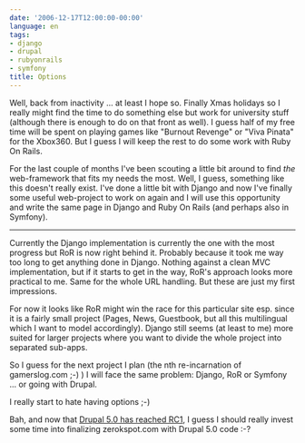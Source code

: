 ```yaml
---
date: '2006-12-17T12:00:00-00:00'
language: en
tags:
- django
- drupal
- rubyonrails
- symfony
title: Options
---
```



Well, back from inactivity ... at least I hope so. Finally Xmas holidays so I really might find the time to do something else but work for university stuff (although there is enough to do on that front as well). I guess half of my free time will be spent on playing games like "Burnout Revenge" or "Viva Pinata" for the Xbox360. But I guess I will keep the rest to do some work with Ruby On Rails.

For the last couple of months I've been scouting a little bit around to find _the_ web-framework that fits my needs the most. Well, I guess, something like this doesn't really exist. I've done a little bit with Django and now I've finally some useful web-project to work on again and I will use this opportunity and write the same page in Django and Ruby On Rails (and perhaps also in Symfony).

-------------------------------



Currently the Django implementation is currently the one with the most progress but RoR is now right behind it. Probably because it took me way too long to get anything done in Django. Nothing against a clean MVC implementation, but if it starts to get in the way, RoR's approach looks more practical to me. Same for the whole URL handling. But these are just my first impressions.

For now it looks like RoR might win the race for this particular site esp. since it is a fairly small project (Pages, News, Guestbook, but all this multilingual which I want to model accordingly). Django still seems (at least to me) more suited for larger projects where you want to divide the whole project into separated sub-apps.

So I guess for the next project I plan (the nth re-incarnation of gamerslog.com ;-) ) I will face the same problem: Django, RoR or Symfony ... or going with Drupal.

I really start to hate having options ;-)

Bah, and now that [Drupal 5.0 has reached RC1](http://drupal.org/drupal-5.0-rc1), I guess I should really invest some time into finalizing zerokspot.com with Drupal 5.0 code :-?